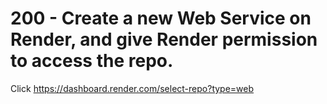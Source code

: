 # 200 - Create a new Web Service on Render, and give Render permission to access the repo.

Click https://dashboard.render.com/select-repo?type=web

